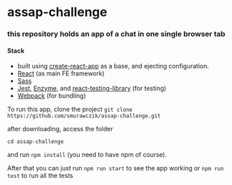 # assap-challenge

### this repository holds an app of a chat in one single browser tab

#### Stack
- built using [create-react-app](https://github.com/facebook/create-react-app) as a base, and ejecting configuration.
- [React](https://es.reactjs.org) (as main FE framework)
- [Sass](https://sass-lang.com)
- [Jest](https://jestjs.io), [Enzyme](https://airbnb.io/enzyme/), and [react-testing-library](https://testing-library.com/docs/react-testing-library/intro) (for testing)
- [Webpack](https://webpack.js.org) (for bundling)

To run this app, clone the project 
```git clone https://github.com/smurawczik/assap-challenge.git``` 

after downloading, access the folder 

```cd assap-challenge``` 

and run ```npm install``` (you need to have npm of course).

After that you can just run `npm run start` to see the app working or `npm run test` to run all the tests
